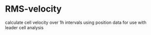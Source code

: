 # RMS-velocity
calculate cell velocity over 1h intervals using position data for use with leader cell analysis
